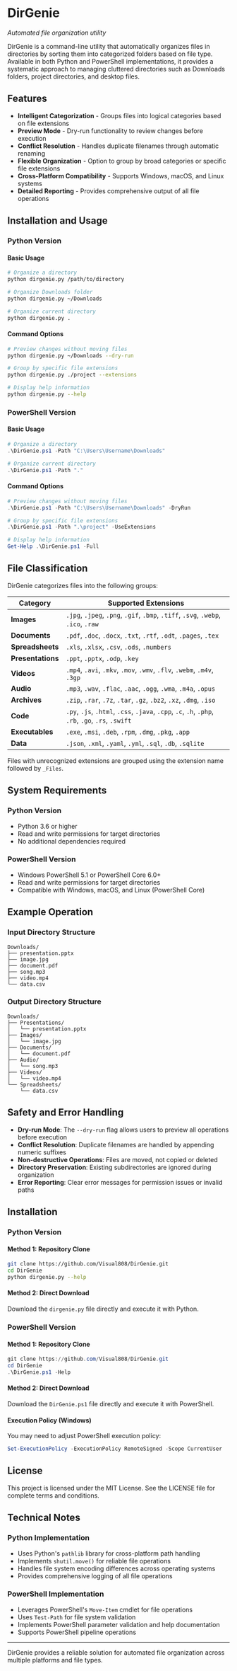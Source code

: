 # DirGenie

*Automated file organization utility*

DirGenie is a command-line utility that automatically organizes files in directories by sorting them into categorized folders based on file type. Available in both Python and PowerShell implementations, it provides a systematic approach to managing cluttered directories such as Downloads folders, project directories, and desktop files.

## Features

- **Intelligent Categorization** - Groups files into logical categories based on file extensions
- **Preview Mode** - Dry-run functionality to review changes before execution
- **Conflict Resolution** - Handles duplicate filenames through automatic renaming
- **Flexible Organization** - Option to group by broad categories or specific file extensions
- **Cross-Platform Compatibility** - Supports Windows, macOS, and Linux systems
- **Detailed Reporting** - Provides comprehensive output of all file operations

## Installation and Usage

### Python Version

#### Basic Usage
```bash
# Organize a directory
python dirgenie.py /path/to/directory

# Organize Downloads folder
python dirgenie.py ~/Downloads

# Organize current directory
python dirgenie.py .
```

#### Command Options
```bash
# Preview changes without moving files
python dirgenie.py ~/Downloads --dry-run

# Group by specific file extensions
python dirgenie.py ./project --extensions

# Display help information
python dirgenie.py --help
```

### PowerShell Version

#### Basic Usage
```powershell
# Organize a directory
.\DirGenie.ps1 -Path "C:\Users\Username\Downloads"

# Organize current directory
.\DirGenie.ps1 -Path "."
```

#### Command Options
```powershell
# Preview changes without moving files
.\DirGenie.ps1 -Path "C:\Users\Username\Downloads" -DryRun

# Group by specific file extensions
.\DirGenie.ps1 -Path ".\project" -UseExtensions

# Display help information
Get-Help .\DirGenie.ps1 -Full
```

## File Classification

DirGenie categorizes files into the following groups:

| Category | Supported Extensions |
|----------|---------------------|
| **Images** | `.jpg`, `.jpeg`, `.png`, `.gif`, `.bmp`, `.tiff`, `.svg`, `.webp`, `.ico`, `.raw` |
| **Documents** | `.pdf`, `.doc`, `.docx`, `.txt`, `.rtf`, `.odt`, `.pages`, `.tex` |
| **Spreadsheets** | `.xls`, `.xlsx`, `.csv`, `.ods`, `.numbers` |
| **Presentations** | `.ppt`, `.pptx`, `.odp`, `.key` |
| **Videos** | `.mp4`, `.avi`, `.mkv`, `.mov`, `.wmv`, `.flv`, `.webm`, `.m4v`, `.3gp` |
| **Audio** | `.mp3`, `.wav`, `.flac`, `.aac`, `.ogg`, `.wma`, `.m4a`, `.opus` |
| **Archives** | `.zip`, `.rar`, `.7z`, `.tar`, `.gz`, `.bz2`, `.xz`, `.dmg`, `.iso` |
| **Code** | `.py`, `.js`, `.html`, `.css`, `.java`, `.cpp`, `.c`, `.h`, `.php`, `.rb`, `.go`, `.rs`, `.swift` |
| **Executables** | `.exe`, `.msi`, `.deb`, `.rpm`, `.dmg`, `.pkg`, `.app` |
| **Data** | `.json`, `.xml`, `.yaml`, `.yml`, `.sql`, `.db`, `.sqlite` |

Files with unrecognized extensions are grouped using the extension name followed by `_Files`.

## System Requirements

### Python Version
- Python 3.6 or higher
- Read and write permissions for target directories
- No additional dependencies required

### PowerShell Version
- Windows PowerShell 5.1 or PowerShell Core 6.0+
- Read and write permissions for target directories
- Compatible with Windows, macOS, and Linux (PowerShell Core)

## Example Operation

### Input Directory Structure
```
Downloads/
├── presentation.pptx
├── image.jpg
├── document.pdf
├── song.mp3
├── video.mp4
└── data.csv
```

### Output Directory Structure
```
Downloads/
├── Presentations/
│   └── presentation.pptx
├── Images/
│   └── image.jpg
├── Documents/
│   └── document.pdf
├── Audio/
│   └── song.mp3
├── Videos/
│   └── video.mp4
└── Spreadsheets/
    └── data.csv
```

## Safety and Error Handling

- **Dry-run Mode**: The `--dry-run` flag allows users to preview all operations before execution
- **Conflict Resolution**: Duplicate filenames are handled by appending numeric suffixes
- **Non-destructive Operations**: Files are moved, not copied or deleted
- **Directory Preservation**: Existing subdirectories are ignored during organization
- **Error Reporting**: Clear error messages for permission issues or invalid paths

## Installation

### Python Version
#### Method 1: Repository Clone
```bash
git clone https://github.com/Visual808/DirGenie.git
cd DirGenie
python dirgenie.py --help
```

#### Method 2: Direct Download
Download the `dirgenie.py` file directly and execute it with Python.

### PowerShell Version
#### Method 1: Repository Clone
```powershell
git clone https://github.com/Visual808/DirGenie.git
cd DirGenie
.\DirGenie.ps1 -Help
```

#### Method 2: Direct Download
Download the `DirGenie.ps1` file directly and execute it with PowerShell.

#### Execution Policy (Windows)
You may need to adjust PowerShell execution policy:
```powershell
Set-ExecutionPolicy -ExecutionPolicy RemoteSigned -Scope CurrentUser
```

## License

This project is licensed under the MIT License. See the LICENSE file for complete terms and conditions.

## Technical Notes

### Python Implementation
- Uses Python's `pathlib` library for cross-platform path handling
- Implements `shutil.move()` for reliable file operations
- Handles file system encoding differences across operating systems
- Provides comprehensive logging of all file operations

### PowerShell Implementation
- Leverages PowerShell's `Move-Item` cmdlet for file operations
- Uses `Test-Path` for file system validation
- Implements PowerShell parameter validation and help documentation
- Supports PowerShell pipeline operations

---

DirGenie provides a reliable solution for automated file organization across multiple platforms and file types.
